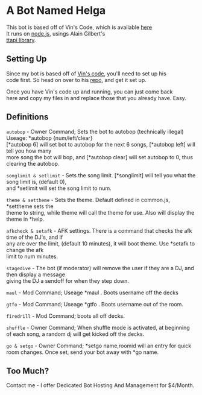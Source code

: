 # A Bot Named Helga

This bot is based off of Vin's Code, which is available [here](https://github.com/vin/turntable.fm)  
It runs on [node.js](http://nodejs.org/), usings Alain Gilbert's  
[ttapi library](https://github.com/alaingilbert/Turntable-API).  

## Setting Up

Since my bot is based off of [Vin's code](https://github.com/vin/turntable.fm), you'll need to set up his  
code first. So head on over to his [repo](https://github.com/vin/turntable.fm), and get it set up.  

Once you have Vin's code up and running, you can just come back  
here and copy my files in and replace those that you already have. Easy.  

## Definitions

`autobop` - Owner Command; Sets the bot to autobop (technically illegal) Useage: *autobop {num/left/clear}  
[*autobop 6] will set bot to autobop for the next 6 songs, [*autobop left] will tell you how many   
more song the bot will bop, and [*autobop clear] will set autobop to 0, thus clearing the autobop.  

`songlimit & setlimit` - Sets the song limit. [*songlimit] will tell you what the song limit is, (default 0),  
and *setlimit <num> will set the song limit to num.  

`theme & settheme` - Sets the theme. Default defined in common.js, *settheme <string> sets the   
theme to string, while theme will call the theme for use. Also will display the theme in *help.  

`afkcheck & setafk` - AFK settings. There is a command that checks the afk time of the DJ's, and if  
any are over the limit, (default 10 minutes), it will boot theme. Use *setafk <num> to change the afk  
limit to num minutes.  

`stagedive` - The bot (if moderator) will remove the user if they are a DJ, and then display a message  
giving the DJ a sendoff for when they step down.  

`maul` -  Mod Command; Useage *maul <username>. Boots username off the decks

`gtfo` - Mod Command; Useage *gtfo <username>. Boots username out of the room.

`firedrill` - Mod Command; boots all off decks. 

`shuffle` - Owner Command; When shuffle mode is activated, at beginning of each song, a random dj will
get kicked off the decks. 

`go & setgo` - Owner Command; *setgo name,roomid will an entry for quick room changes. Once set, send your bot away with 
*go name. 

## Too Much?
Contact me - I offer Dedicated Bot Hosting And Management for $4/Month.
